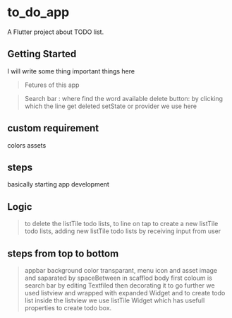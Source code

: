 # to_do_app

A Flutter project about TODO list.

## Getting Started
I will write some thing important things here 
>Fetures of this app

>Search bar : where find the word available 
> delete button: by clicking which the line get deleted
> setState or provider we use here 
>


## custom requirement 
colors 
assets 


## steps 
basically starting app development 


## Logic
>to delete the listTile todo lists,
>to line on tap 
> to create a new listTile todo lists,
>adding new listTile todo lists by receiving input from user


## steps from top to bottom 
> appbar background color transparant, menu icon and asset image and saparated by spaceBetween 
> in scafflod body first coloum is search bar by editing Textfiled then decorating it 
> to go further we used listview and wrapped with expanded Widget and to create todo list inside the listview we use listTile Widget which has usefull properties to create todo box.  
> 





